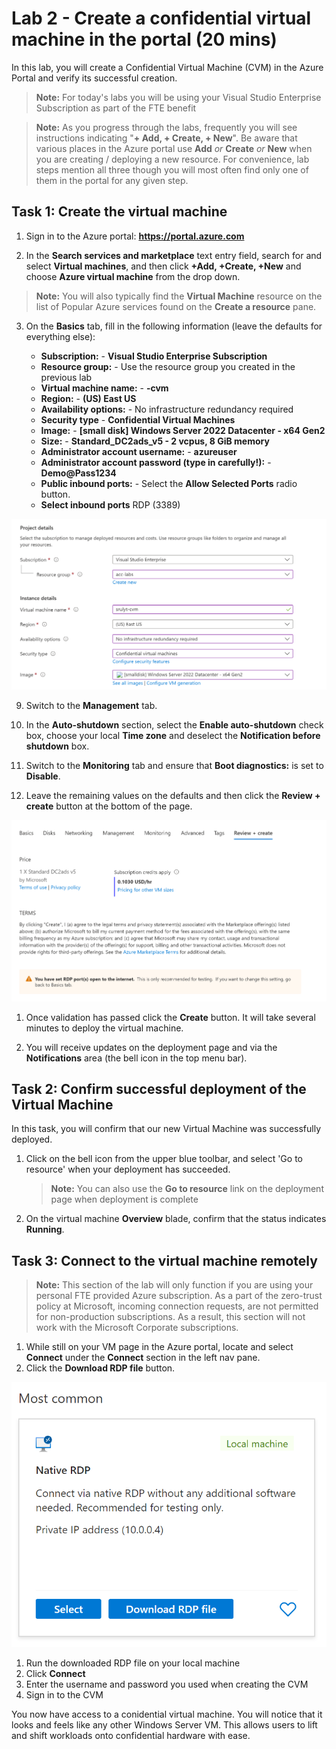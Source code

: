 # Lab 2 - Create a confidential virtual machine in the portal (20 mins)

In this lab, you will create a Confidential Virtual Machine (CVM) in the Azure Portal and verify its successful creation. 

> __Note:__
> For today's labs you will be using your Visual Studio Enterprise Subscription as part of the FTE benefit

> __Note:__
> As you progress through the labs, frequently you will see instructions indicating "**+ Add, + Create, + New**". Be aware that various places in the Azure portal use **Add** *or* **Create** *or* **New** when you are creating / deploying a new resource. For convenience,  lab steps mention all three though you will most often find only one of them in the portal for any given step.

## Task 1: Create the virtual machine 

1. Sign in to the Azure portal: **https://portal.azure.com**

2. In the **Search services and marketplace** text entry field, search for and select **Virtual machines**, and then click **+Add, +Create, +New** and choose **Azure virtual machine** from the drop down.

> __Note:__
> You will also typically find the **Virtual Machine** resource on the list of Popular Azure services found on the **Create a resource** pane.

3. On the **Basics** tab, fill in the following information (leave the defaults for everything else):

    - **Subscription:** - **Visual Studio Enterprise Subscription**
    - **Resource group:** - Use the resource group you created in the previous lab
    - **Virtual machine name:**  - **<alias>-cvm**
    - **Region:** - **(US) East US**
    - **Availability options:**  - No infrastructure redundancy required
    - **Security type** - **Confidential Virtual Machines**
    - **Image:**  - **[small disk] Windows Server 2022 Datacenter - x64 Gen2**
    - **Size:**  - **Standard_DC2ads_v5 - 2 vcpus, 8 GiB memory**
    - **Administrator account username:** - **azureuser** 
    - **Administrator account password (type in carefully!):**  - **Demo@Pass1234**
    - **Public inbound ports:**  - Select the **Allow Selected Ports** radio button. 
    - **Select inbound ports** RDP (3389)

![Virtual machine basic details](img/vm-basics.png)

9. Switch to the **Management** tab.
1. In the **Auto-shutdown** section, select the **Enable auto-shutdown** check box, choose your local **Time zone**  and deselect the **Notification before shutdown** box.

1. Switch to the **Monitoring** tab and ensure that **Boot diagnostics:**  is set to **Disable**.

1. Leave the remaining values on the defaults and then click the **Review + create** button at the bottom of the page.

![Review and Create](img/review-and-create.png)

1. Once validation has passed click the **Create** button. It will take several minutes to deploy the virtual machine.

1. You will receive updates on the deployment page and via the **Notifications** area (the bell icon in the top menu bar).

## Task 2: Confirm successful deployment of the Virtual Machine

In this task, you will confirm that our new Virtual Machine was successfully deployed.

1. Click on the bell icon from the upper blue toolbar, and select 'Go to resource' when your deployment has succeeded.

    > __Note:__  You can also use the **Go to resource** link on the deployment page when deployment is complete

2. On the virtual machine **Overview** blade, confirm that the status indicates **Running**.

## Task 3: Connect to the virtual machine remotely

> __Note:__ This section of the lab will only function if you are using your personal FTE provided Azure subscription. As a part of the zero-trust policy at Microsoft, incoming connection requests, are not permitted for non-production subscriptions. As a result, this section will not work with the Microsoft Corporate subscriptions.

1. While still on your VM page in the Azure portal, locate and select **Connect** under the **Connect** section in the left nav pane.
1. Click the **Download RDP file** button.

![Download RDP](img/download-rdp.png)

1. Run the downloaded RDP file on your local machine
1. Click **Connect**
1. Enter the username and password you used when creating the CVM
1. Sign in to the CVM

You now have access to a conidential virtual machine. You will notice that it looks and feels like any other Windows Server VM. This allows users to lift and shift workloads onto confidential hardware with ease.